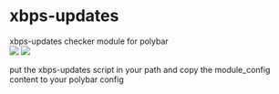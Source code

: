 # xbps-updates <br>
xbps-updates checker module for polybar<br> <img src="https://raw.githubusercontent.com/siduck76/xbps-updates/master/img/dd_001.png">
<img src="https://raw.githubusercontent.com/siduck76/xbps-updates/master/img/full.png">

put the xbps-updates script in your path and copy the module_config content to your polybar config
